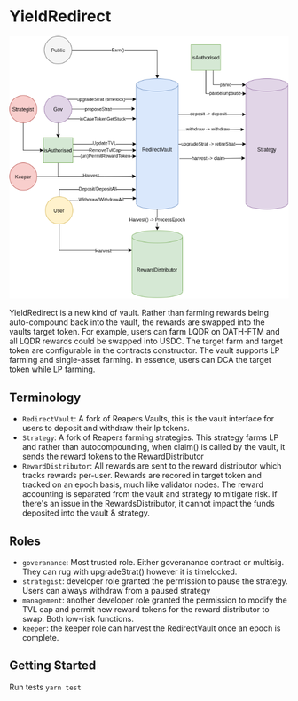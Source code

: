 # YieldRedirect

![Yield Redirect Diagram](https://github.com/RoboVault/YieldRedirect/blob/smooth_refactor/YieldRedirect.png)

YieldRedirect is a new kind of vault. Rather than farming rewards being auto-compound back into the vault, the rewards are swapped into the vaults target token. For example, users can farm LQDR on OATH-FTM and all LQDR rewards could be swapped into USDC. The target farm and target token are configurable in the contracts constructor. 
The vault supports LP farming and single-asset farming.
in essence, users can DCA the target token while LP farming. 

## Terminology

- `RedirectVault`: A fork of Reapers Vaults, this is the vault interface for users to deposit and withdraw their lp tokens.
- `Strategy`: A fork of Reapers farming strategies. This strategy farms LP and rather than autocompounding, when claim() is called by the vault, it sends the reward tokens to the RewardDistributor
- `RewardDistributor`: All rewards are sent to the reward distributor which tracks rewards per-user. Rewards are recored in target token and tracked on an epoch basis, much like validator nodes. The reward accounting is separated from the vault and strategy to mitigate risk. If there's an issue in the RewardsDistributor, it cannot impact the funds deposited into the vault & strategy. 

## Roles
- `goveranance`: Most trusted role. Either goveranance contract or multisig. They can rug with upgradeStrat() however it is timelocked. 
- `strategist`: developer role granted the permission to pause the strategy. Users can always withdraw from a paused strategy
- `management`: another developer role granted the permission to modify the TVL cap and permit new reward tokens for the reward distributor to swap. Both low-risk functions.
- `keeper`: the keeper role can harvest the RedirectVault once an epoch is complete. 


## Getting Started

Run tests
`yarn test`
